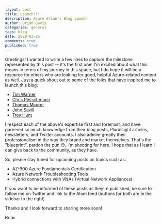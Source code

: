 ```yaml
---
layout: post
title: Launch!!!
description: Azure Brian's Blog Launch
author: Brian Davis
categories: general
tags: blog
date: 2020-03-26
comments: true
published: true
---
```


Greetings!  I wanted to write a few lines to capture the milestone represented by this post -- it's the first one!  I'm excited about what this means in terms of my journey in this space, but I do hope it will be a resource for others who are looking for good, helpful Azure-related content as well.  Just a quick shout out to some of the folks that have inspired me to launch this blog:

- [Tim Warner](https://techtrainertim.com)
- [Chris Pietschmann](https://build5nines.com)
- [Thomas Maurer](https://www.thomasmaurer.ch)
- [John Savill](https://savilltech.com)
- [Troy Hunt](https://www.troyhunt.com)

I respect each of the above's expertise first and foremost, and have garnered so much knowledge from their blog posts, Pluralsight articles, newsletters, and Twitter accounts.  I also admire greatly their professionalism in the way they brand and market themselves.  That's the "blueprint", pardon the pun :smirk:, I'm shooting for here.  I hope that as I learn I can give back to the community, as they have.

So, please stay tuned for upcoming posts on topics such as:

- AZ-900 Azure Fundamentals Certification
- Azure Network Troubleshooting Tools
- Hybrid connections with VNAs (Virtual Network Appliances)

If you want to be informed of these posts as they're published, be sure to follow me on Twitter and link to the Atom feed (buttons for both are in the sidebar to the right).

Thanks and I look forward to sharing more soon!

Brian
